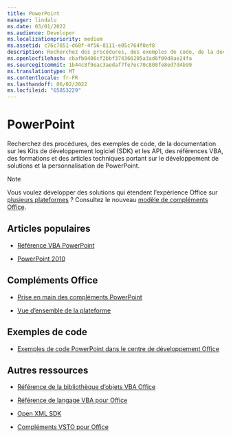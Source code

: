```yaml
---
title: PowerPoint
manager: lindalu
ms.date: 03/01/2022
ms.audience: Developer
ms.localizationpriority: medium
ms.assetid: c76c7851-d68f-4f56-8111-e05c764f0ef8
description: Recherchez des procédures, des exemples de code, de la documentation sur les Kits de développement logiciel (SDK) et les API, des références VBA, des formations et des articles techniques portant sur le développement de solutions et la personnalisation de PowerPoint.
ms.openlocfilehash: cbafb0406cf2bbf374366205a3ad6f09d8ae24fa
ms.sourcegitcommit: 1b44c8f9eac3aedaf7fe7ec70c808fe8ed7d4b99
ms.translationtype: MT
ms.contentlocale: fr-FR
ms.lasthandoff: 06/02/2022
ms.locfileid: "65853229"
---
```

# <a name="powerpoint"></a>PowerPoint

Recherchez des procédures, des exemples de code, de la documentation sur les Kits de développement logiciel (SDK) et les API, des références VBA, des formations et des articles techniques portant sur le développement de solutions et la personnalisation de PowerPoint.
  
> [!NOTE]
> Vous voulez développer des solutions qui étendent l’expérience Office sur [plusieurs plateformes](/office/dev/add-ins/overview/office-add-in-availability) ? Consultez le nouveau [modèle de compléments Office](/office/dev/add-ins/).
  
## <a name="viewed-most"></a>Articles populaires
  
- [Référence VBA PowerPoint](/office/vba/api/overview/powerpoint)
  
- [PowerPoint 2010](/previous-versions/office/developer/office-2010/cc313152(v=office.12))
  
## <a name="office-add-ins"></a>Compléments Office
  
- [Prise en main des compléments PowerPoint](/office/dev/add-ins/quickstarts/powerpoint-quickstart?tabs=visual-studio)
  
- [Vue d’ensemble de la plateforme](/office/dev/add-ins/overview/office-add-ins)
  
## <a name="code-samples"></a>Exemples de code
  
- [Exemples de code PowerPoint dans le centre de développement Office](https://developer.microsoft.com/office/gallery/?filterBy=Samples,PowerPoint)
  
## <a name="other-resources"></a>Autres ressources

- [Référence de la bibliothèque d’objets VBA Office](/office/vba/api/overview/library-reference)

- [Référence de langage VBA pour Office](/office/vba/api/overview/language-reference)

- [Open XML SDK](/office/open-xml/open-xml-sdk)

- [Compléments VSTO pour Office](/visualstudio/vsto/create-vsto-add-ins-for-office-by-using-visual-studio?view=vs-2017&preserve-view=true)
